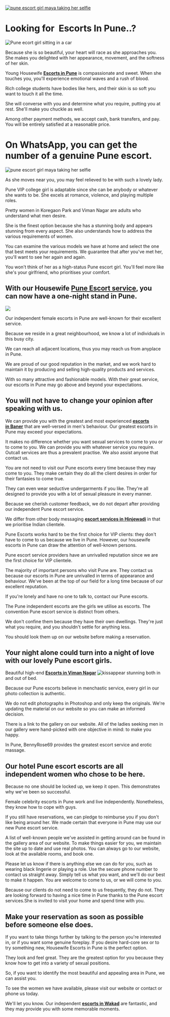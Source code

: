 [![pune escort girl maya taking her selfie](https://www.puneescorts.me/wp-content/webp-express/webp-images/doc-root/wp-content/uploads/2017/03/IMG-20190827-WA0068.jpg.webp)](https://www.puneescorts.me/)

Looking for  **Escorts** In Pune..?
===================================

![Pune ecort girl sitting in a car](https://www.puneescorts.me/wp-content/webp-express/webp-images/doc-root/wp-content/uploads/2017/03/270x370-50.jpg.webp)

Because she is so beautiful, your heart will race as she approaches you. She makes you delighted with her appearance, movement, and the softness of her skin.

Young Housewife [**Escorts in Pune**](https://www.puneescorts.me/) is compassionate and sweet. When she touches you, you'll experience emotional waves and a rush of blood.

Rich college students have bodies like hers, and their skin is so soft you want to touch it all the time.

She will converse with you and determine what you require, putting you at rest. She'll make you chuckle as well.

Among other payment methods, we accept cash, bank transfers, and pay. You will be entirely satisfied at a reasonable price.

On WhatsApp, you can get the number of a genuine Pune escort.
=============================================================

![pune escort girl maya taking her selfie](https://www.puneescorts.me/wp-content/webp-express/webp-images/doc-root/wp-content/uploads/2017/03/IMG-20190827-WA0068.jpg.webp)

As she moves near you, you may feel relieved to be with such a lovely lady.

Pune VIP college girl is adaptable since she can be anybody or whatever she wants to be. She excels at romance, violence, and playing multiple roles.

Pretty women in Koregaon Park and Viman Nagar are adults who understand what men desire.

She is the finest option because she has a stunning body and appears stunning from every aspect. She also understands how to address the various requirements of women.

You can examine the various models we have at home and select the one that best meets your requirements. We guarantee that after you've met her, you'll want to see her again and again.

You won't think of her as a high-status Pune escort girl. You'll feel more like she's your girlfriend, who prioritises your comfort.

With our Housewife [**Pune Escort service**](https://www.puneescorts.me/), you can now have a one-night stand in Pune.
----------------------------------------------------------------------------------------------------------------------

![](https://www.puneescorts.me/wp-content/webp-express/webp-images/doc-root/wp-content/uploads/2017/03/270x370-28.jpg.webp)

Our independent female escorts in Pune are well-known for their excellent service.

Because we reside in a great neighbourhood, we know a lot of individuals in this busy city.

We can reach all adjacent locations, thus you may reach us from anyplace in Pune.

We are proud of our good reputation in the market, and we work hard to maintain it by producing and selling high-quality products and services.

With so many attractive and fashionable models. With their great service, our escorts in Pune may go above and beyond your expectations.

You will not have to change your opinion after speaking with us.
----------------------------------------------------------------

We can provide you with the greatest and most experienced [**escorts in Baner**](https://www.puneescorts.me/city/baner/) that are well-versed in men's behaviour. Our greatest escorts in Pune may exceed your expectations.

It makes no difference whether you want sexual services to come to you or to come to you. We can provide you with whatever service you require. Outcall services are thus a prevalent practise. We also assist anyone that contact us.

You are not need to visit our Pune escorts every time because they may come to you. They make certain they do all the client desires in order for their fantasies to come true.

They can even wear seductive undergarments if you like. They're all designed to provide you with a lot of sexual pleasure in every manner.

Because we cherish customer feedback, we do not depart after providing our independent Pune escort service.

We differ from other body messaging [**escort services in Hinjewadi**](https://www.puneescorts.me/city/hinjewadi-call-girls/) in that we prioritise Indian clientele.

Pune Escorts works hard to be the first choice for VIP clients: they don't have to come to us because we live in Pune. However, our housewife escorts in Pune can draw the attention of well-known persons.

Pune escort service providers have an unrivalled reputation since we are the first choice for VIP clientele.

The majority of important persons who visit Pune are. They contact us because our escorts in Pune are unrivalled in terms of appearance and behaviour. We've been at the top of our field for a long time because of our excellent reputation.

If you're lonely and have no one to talk to, contact our Pune escorts.

The Pune independent escorts are the girls we utilise as escorts. The convention Pune escort service is distinct from others.

We don't confine them because they have their own dwellings. They're just what you require, and you shouldn't settle for anything less.

You should look them up on our website before making a reservation.

Your night alone could turn into a night of love with our lovely Pune escort girls.
-----------------------------------------------------------------------------------

Beautiful high-end **[Escorts in Viman Nagar](https://www.puneescorts.me/city/viman-nagar/)** ![kiss](https://wordhtml.com/tinymce/js/tinymce/plugins/emoticons/img/smiley-kiss.gif)appear stunning both in and out of bed.

Because our Pune escorts believe in menchastic service, every girl in our photo collection is authentic.

We do not edit photographs in Photoshop and only keep the originals. We're updating the material on our website so you can make an informed decision.

There is a link to the gallery on our website. All of the ladies seeking men in our gallery were hand-picked with one objective in mind: to make you happy.

In Pune, BennyRose69 provides the greatest escort service and erotic massage.

Our hotel Pune escort escorts are all independent women who chose to be here.
-----------------------------------------------------------------------------

Because no one should be locked up, we keep it open. This demonstrates why we've been so successful.

Female celebrity escorts in Pune work and live independently. Nonetheless, they know how to cope with guys.

If you still have reservations, we can pledge to reimburse you if you don't like being around her. We made certain that everyone in Pune may use our new Pune escort service.

A list of well-known people we've assisted in getting around can be found in the gallery area of our website. To make things easier for you, we maintain the site up to date and use real photos. You can always go to our website, look at the available rooms, and book one.

Please let us know if there is anything else we can do for you, such as wearing black lingerie or playing a role. Use the secure phone number to contact us straight away. Simply tell us what you want, and we'll do our best to make it happen. You are welcome to come to us, or we will come to you.

Because our clients do not need to come to us frequently, they do not. They are looking forward to having a nice time in Pune thanks to the Pune escort services.She is invited to visit your home and spend time with you.

Make your reservation as soon as possible before someone else does.
-------------------------------------------------------------------

If you want to take things further by talking to the person you're interested in, or if you want some genuine foreplay. If you desire hard-core sex or to try something new, Housewife Escorts in Pune is the perfect option.

They look and feel great. They are the greatest option for you because they know how to get into a variety of sexual positions.

So, if you want to identify the most beautiful and appealing area in Pune, we can assist you.

To see the women we have available, please visit our website or contact or phone us today.

We'll let you know. Our independent **[escorts in Wakad](https://www.puneescorts.me/city/wakad/)** are fantastic, and they may provide you with some memorable moments.
